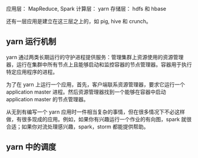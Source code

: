 应用层： MapReduce, Spark
计算层： yarn
存储层： hdfs 和 hbase

还有一层应用是建立在这三层之上的，如 pig, hive 和 crunch。

## yarn 运行机制

yarn 通过两类长期运行的守护进程提供服务：管理集群上资源使用的资源管理器，运行在集群中所有节点上且能够启动和监控容器的节点管理器。容器用于执行特定应用程序的进程。

为了在 yarn 上运行一个应用，首先，客户端联系资源管理器，要求它运行一个 application master 进程。然后资源管理器找到一个能够在容器中启动 application master 的节点管理器。

从无到有编写一个 yarn 应用时一件相当复杂的事情，但在很多情况下不必这样做，有很多现成的应用。例如，如果你有兴趣运行一个作业的有向图，spark 就很合适；如果你对流处理感兴趣，spark，storm 都能提供帮助。

## yarn 中的调度
